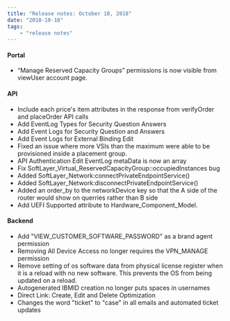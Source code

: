```yaml
---
title: "Release notes: October 18, 2018"
date: "2018-10-18"
tags:
    - "release notes"
---
```


#### Portal
- “Manage Reserved Capacity Groups” permissions is now visible from viewUser account page.


#### API
- Include each price's item attributes in the response from verifyOrder and placeOrder API calls
- Add EventLog Types for Security Question Answers
- Add Event Logs for Security Question and Answers 
- Add Event Logs for External Binding Edit
- Fixed an issue where more VSIs than the maximum were able to be provisioned inside a placement group.
- API Authentication Edit EventLog metaData is now an array
- Fix SoftLayer_Virtual_ReservedCapacityGroup::occupiedInstances bug
- Added SoftLayer_Network:connectPrivateEndpointService() 
- Added SoftLayer_Network:disconnectPrivateEndpointService()
- Added an order_by to the networkDevice key so that the A side of the router would show on querries rather than B side
- Add UEFI Supported attribute to Hardware_Component_Model.



#### Backend
- Add "VIEW_CUSTOMER_SOFTWARE_PASSWORD" as a brand agent permission
- Removing All Device Access no longer requires the VPN_MANAGE permission
- Remove setting of os software data from physical license register when it is a reload with no new software. This prevents the OS from being updated on a reload.
- Autogenerated IBMID creation no longer puts spaces in usernames
- Direct Link: Create, Edit and Delete Optimization
- Changes the word "ticket" to "case" in all emails and automated ticket updates
